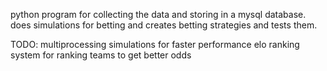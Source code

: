 python program for collecting the data and storing in a mysql database.
does simulations for betting and creates betting strategies and tests them.

TODO:
    multiprocessing simulations for faster performance
    elo ranking system for ranking teams to get better odds
    
